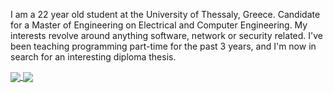 I am a 22 year old student at the University of Thessaly, Greece. Candidate for a Master of Engineering on Electrical and Computer Engineering. My interests revolve around anything software, network or security related. I've been teaching programming part-time for the past 3 years, and I'm now in search for an interesting diploma thesis.

<a href="https://github.com/johneliades/johneliades">
  <img align="center" src="https://github-readme-stats.vercel.app/api?username=johneliades&show_icons=true&hide_border=true&theme=tokyonight&line_height=27" />
</a>

<a href="https://github.com/johneliades/johneliades">
  <img align="center" src="https://github-readme-stats.vercel.app/api/top-langs/?username=johneliades&theme=tokyonight&langs_count=3&layout=c" />
</a>

<!--
**johneliades/johneliades** is a ✨ _special_ ✨ repository because its `README.md` (this file) appears on your GitHub profile.
